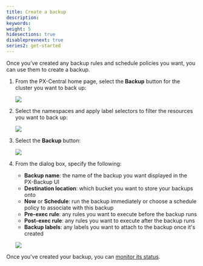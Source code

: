 ```yaml
---
title: Create a backup
description: 
keywords: 
weight: 5
hidesections: true
disableprevnext: true
series2: get-started
---
```


Once you’ve created any backup rules and schedule policies you want, you can use them to create a backup. 

1. From the PX-Central home page, select the **Backup** button for the cluster you want to back up:

    ![](/img/select-backup.png)

2. Select the namespaces and apply label selectors to filter the resources you want to back up:

    ![](/img/select-namespace-labels.png)

3. Select the **Backup** button:

    ![](/img/select-create-backup.png)

4. From the dialog box, specify the following:
    
    * **Backup name**: the name of the backup you want displayed in the PX-Backup UI
    * **Destination location**: which bucket you want to store your backups onto
    * **Now** or **Schedule**: run the backup immediately or choose a schedule policy to associate with this backup
    * **Pre-exec rule**: any rules you want to execute before the backup runs
    * **Post-exec rule**: any rules you want to execute after the backup runs
    * **Backup labels**: any labels you want to attach to the backup once it's created

    ![](/img/populate-backup-fields.png)

Once you've created your backup, you can [monitor its status](/use-px-backup/backup-restore/monitor-status).

<!-- 
## Perform a namespace-level backup



## Perform an app-level backup -->
